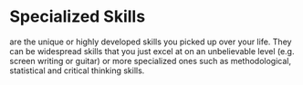 # Specialized Skills
are the unique or highly developed skills you picked up over your life. They can be widespread skills that you just excel at on an unbelievable level (e.g. screen writing or guitar) or more specialized ones such as methodological, statistical and critical thinking skills.